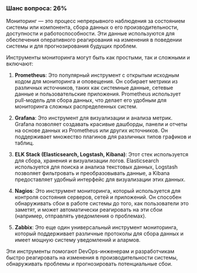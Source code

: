 ### Шанс вопроса: 26%

Мониторинг — это процесс непрерывного наблюдения за состоянием системы или компонента, сбора данных о его производительности, доступности и работоспособности. Эти данные используются для обеспечения оперативного реагирования на изменения в поведении системы и для прогнозирования будущих проблем.

Инструменты мониторинга могут быть как простыми, так и сложными и включают:

1. **Prometheus**: Это популярный инструмент с открытым исходным кодом для мониторинга и оповещения. Он собирает метрики из различных источников, таких как системные данные, сетевые данные и пользовательские приложения. Prometheus использует pull-модель для сбора данных, что делает его удобным для мониторинга сложных распределенных систем.

2. **Grafana**: Это инструмент для визуализации и анализа метрик. Grafana позволяет создавать красивые дашборды, панели и отчеты на основе данных из Prometheus или других источников. Он поддерживает множество плагинов для различных типов графиков и таблиц.

3. **ELK Stack (Elasticsearch, Logstash, Kibana)**: Этот стек используется для сбора, хранения и визуализации логов. Elasticsearch используется для поиска и анализа текстовых данных, Logstash позволяет фильтровать и преобразовывать данные, а Kibana предоставляет удобный интерфейс для визуализации этих данных.

4. **Nagios**: Это инструмент мониторинга, который используется для контроля состояния серверов, сетей и приложений. Он способен обнаруживать сбои в работе системы до того, как пользователи это заметят, и может автоматически реагировать на эти сбои (например, отправлять уведомления о проблемах).

5. **Zabbix**: Это еще один универсальный инструмент мониторинга, который поддерживает различные протоколы для сбора данных и имеет мощную систему уведомлений и алармов.

Эти инструменты помогают DevOps-инженерам и разработчикам быстро реагировать на изменения в производительности системы, обнаруживать проблемы и прогнозировать потенциальные сбои.